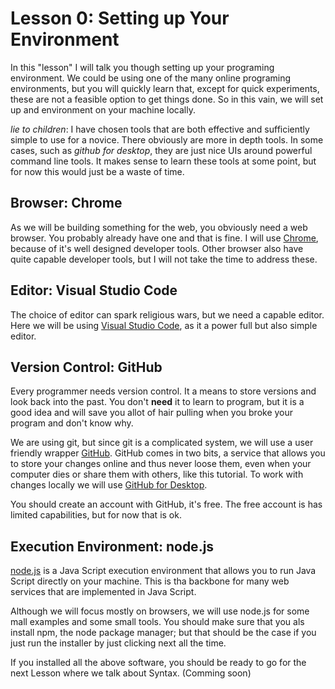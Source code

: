 # Lesson 0: Setting up Your Environment

In this "lesson" I will talk you though setting up your programing environment.
We could be using one of the many online programing environments, but you
will quickly learn that, except for quick experiments, these are not a feasible
option to get things done. So in this vain, we will set up and environment 
on your machine locally.

*lie to children*: I have chosen tools that are both effective and sufficiently 
simple to use for a novice. There obviously are more in depth tools. In
some cases, such as *github for desktop*, they are just nice UIs around powerful
command line tools. It makes sense to learn these tools at some point, but
for now this would just be a waste of time.

## Browser: Chrome

As we will be building something for the web, you obviously need a web browser. 
You probably already have one and that is fine. I will use [Chrome], because
of it's well designed developer tools. Other browser also have quite capable
developer tools, but I will not take the time to address these.

[Chrome]: https://www.google.com/chrome/

## Editor: Visual Studio Code

The choice of editor can spark religious wars, but we need a capable editor. 
Here we will be using [Visual Studio Code], as it a power full but also simple 
editor.

[Visual Studio Code]: https://code.visualstudio.com/

## Version Control: GitHub

Every programmer needs version control. It a means to store versions and look 
back into the past. You don't **need** it to learn to program, but it is a good
idea and will save you allot of hair pulling when you broke your program and
don't know why.

We are using git, but since git is a complicated system, we will use a user 
friendly wrapper [GitHub]. GitHub comes in two bits, a service that allows you 
to store your changes online and thus never loose them, even when your computer
dies or share them with others, like this tutorial.
To work with changes locally we will use [GitHub for Desktop]. 

You should create an account with GitHub, it's free. The free account is has
limited capabilities, but for now that is ok.

[GitHub]: https://github.com/
[GitHub for Desktop]: https://desktop.github.com/

## Execution Environment: node.js

[node.js] is a Java Script execution environment that allows you to run Java 
Script directly on your machine. This is tha backbone for many web services
that are implemented in Java Script.

Although we will focus mostly on browsers, we will use node.js for some mall
examples and some small tools. You should make sure that you als install npm, 
the node package manager; but that should be the case if you just run the 
installer by just clicking next all the time.

[node.js]: https://nodejs.org/en/

If you installed all the above software, you should be ready to go for the
next Lesson where we talk about Syntax. (Comming soon)